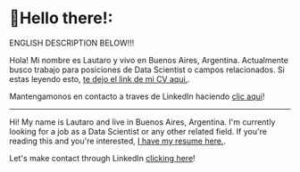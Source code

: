 <!--
**LautaroDiana/LautaroDiana** is a ✨ _special_ ✨ repository because its `README.md` (this file) appears on your GitHub profile.

Here are some ideas to get you started:

- 🔭 I’m currently working on ...
- 🌱 I’m currently learning ...
- 👯 I’m looking to collaborate on ...
- 🤔 I’m looking for help with ...
- 💬 Ask me about ...
- 📫 How to reach me: ...
- 😄 Pronouns: ...
- ⚡ Fun fact: ...
-->
# 🚀Hello there!:
ENGLISH DESCRIPTION BELOW!!!

Hola! Mi nombre es Lautaro y vivo en Buenos Aires, Argentina. Actualmente busco trabajo para posiciones de Data Scientist o campos relacionados. Si estas leyendo esto, [te dejo el link de mi CV aqui.](https://github.com/LautaroDiana/CV-Resume/blob/main/LautaroDianaCV.pdf).

Mantengamonos en contacto a traves de LinkedIn haciendo [clic aqui](www.linkedin.com/in/lautarodiana)!
_________________________________________________________________________________________________________________________________

Hi! My name is Lautaro and live in Buenos Aires, Argentina. I'm currently looking for a job as a Data Scientist or any other related field. If you're reading this and you're interested, [I have my resume here.](https://github.com/LautaroDiana/CV-Resume/blob/main/LautaroDianaResume.pdf).

Let's make contact through LinkedIn [clicking here](www.linkedin.com/in/lautarodiana)!
